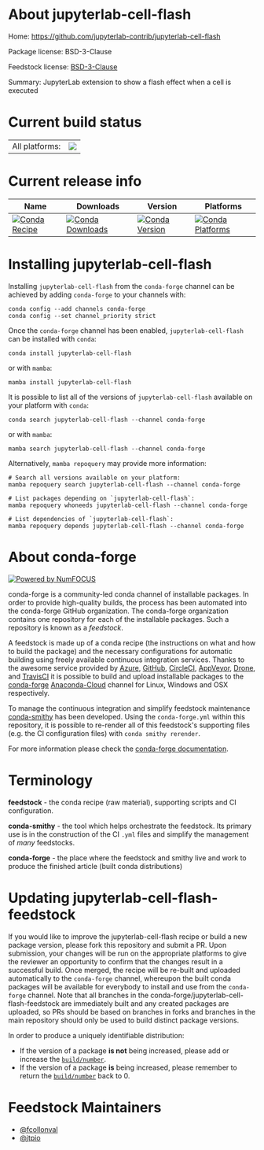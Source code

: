About jupyterlab-cell-flash
===========================

Home: https://github.com/jupyterlab-contrib/jupyterlab-cell-flash

Package license: BSD-3-Clause

Feedstock license: [BSD-3-Clause](https://github.com/conda-forge/jupyterlab-cell-flash-feedstock/blob/main/LICENSE.txt)

Summary: JupyterLab extension to show a flash effect when a cell is executed

Current build status
====================


<table><tr><td>All platforms:</td>
    <td>
      <a href="https://dev.azure.com/conda-forge/feedstock-builds/_build/latest?definitionId=12803&branchName=main">
        <img src="https://dev.azure.com/conda-forge/feedstock-builds/_apis/build/status/jupyterlab-cell-flash-feedstock?branchName=main">
      </a>
    </td>
  </tr>
</table>

Current release info
====================

| Name | Downloads | Version | Platforms |
| --- | --- | --- | --- |
| [![Conda Recipe](https://img.shields.io/badge/recipe-jupyterlab--cell--flash-green.svg)](https://anaconda.org/conda-forge/jupyterlab-cell-flash) | [![Conda Downloads](https://img.shields.io/conda/dn/conda-forge/jupyterlab-cell-flash.svg)](https://anaconda.org/conda-forge/jupyterlab-cell-flash) | [![Conda Version](https://img.shields.io/conda/vn/conda-forge/jupyterlab-cell-flash.svg)](https://anaconda.org/conda-forge/jupyterlab-cell-flash) | [![Conda Platforms](https://img.shields.io/conda/pn/conda-forge/jupyterlab-cell-flash.svg)](https://anaconda.org/conda-forge/jupyterlab-cell-flash) |

Installing jupyterlab-cell-flash
================================

Installing `jupyterlab-cell-flash` from the `conda-forge` channel can be achieved by adding `conda-forge` to your channels with:

```
conda config --add channels conda-forge
conda config --set channel_priority strict
```

Once the `conda-forge` channel has been enabled, `jupyterlab-cell-flash` can be installed with `conda`:

```
conda install jupyterlab-cell-flash
```

or with `mamba`:

```
mamba install jupyterlab-cell-flash
```

It is possible to list all of the versions of `jupyterlab-cell-flash` available on your platform with `conda`:

```
conda search jupyterlab-cell-flash --channel conda-forge
```

or with `mamba`:

```
mamba search jupyterlab-cell-flash --channel conda-forge
```

Alternatively, `mamba repoquery` may provide more information:

```
# Search all versions available on your platform:
mamba repoquery search jupyterlab-cell-flash --channel conda-forge

# List packages depending on `jupyterlab-cell-flash`:
mamba repoquery whoneeds jupyterlab-cell-flash --channel conda-forge

# List dependencies of `jupyterlab-cell-flash`:
mamba repoquery depends jupyterlab-cell-flash --channel conda-forge
```


About conda-forge
=================

[![Powered by
NumFOCUS](https://img.shields.io/badge/powered%20by-NumFOCUS-orange.svg?style=flat&colorA=E1523D&colorB=007D8A)](https://numfocus.org)

conda-forge is a community-led conda channel of installable packages.
In order to provide high-quality builds, the process has been automated into the
conda-forge GitHub organization. The conda-forge organization contains one repository
for each of the installable packages. Such a repository is known as a *feedstock*.

A feedstock is made up of a conda recipe (the instructions on what and how to build
the package) and the necessary configurations for automatic building using freely
available continuous integration services. Thanks to the awesome service provided by
[Azure](https://azure.microsoft.com/en-us/services/devops/), [GitHub](https://github.com/),
[CircleCI](https://circleci.com/), [AppVeyor](https://www.appveyor.com/),
[Drone](https://cloud.drone.io/welcome), and [TravisCI](https://travis-ci.com/)
it is possible to build and upload installable packages to the
[conda-forge](https://anaconda.org/conda-forge) [Anaconda-Cloud](https://anaconda.org/)
channel for Linux, Windows and OSX respectively.

To manage the continuous integration and simplify feedstock maintenance
[conda-smithy](https://github.com/conda-forge/conda-smithy) has been developed.
Using the ``conda-forge.yml`` within this repository, it is possible to re-render all of
this feedstock's supporting files (e.g. the CI configuration files) with ``conda smithy rerender``.

For more information please check the [conda-forge documentation](https://conda-forge.org/docs/).

Terminology
===========

**feedstock** - the conda recipe (raw material), supporting scripts and CI configuration.

**conda-smithy** - the tool which helps orchestrate the feedstock.
                   Its primary use is in the construction of the CI ``.yml`` files
                   and simplify the management of *many* feedstocks.

**conda-forge** - the place where the feedstock and smithy live and work to
                  produce the finished article (built conda distributions)


Updating jupyterlab-cell-flash-feedstock
========================================

If you would like to improve the jupyterlab-cell-flash recipe or build a new
package version, please fork this repository and submit a PR. Upon submission,
your changes will be run on the appropriate platforms to give the reviewer an
opportunity to confirm that the changes result in a successful build. Once
merged, the recipe will be re-built and uploaded automatically to the
`conda-forge` channel, whereupon the built conda packages will be available for
everybody to install and use from the `conda-forge` channel.
Note that all branches in the conda-forge/jupyterlab-cell-flash-feedstock are
immediately built and any created packages are uploaded, so PRs should be based
on branches in forks and branches in the main repository should only be used to
build distinct package versions.

In order to produce a uniquely identifiable distribution:
 * If the version of a package **is not** being increased, please add or increase
   the [``build/number``](https://docs.conda.io/projects/conda-build/en/latest/resources/define-metadata.html#build-number-and-string).
 * If the version of a package **is** being increased, please remember to return
   the [``build/number``](https://docs.conda.io/projects/conda-build/en/latest/resources/define-metadata.html#build-number-and-string)
   back to 0.

Feedstock Maintainers
=====================

* [@fcollonval](https://github.com/fcollonval/)
* [@jtpio](https://github.com/jtpio/)

